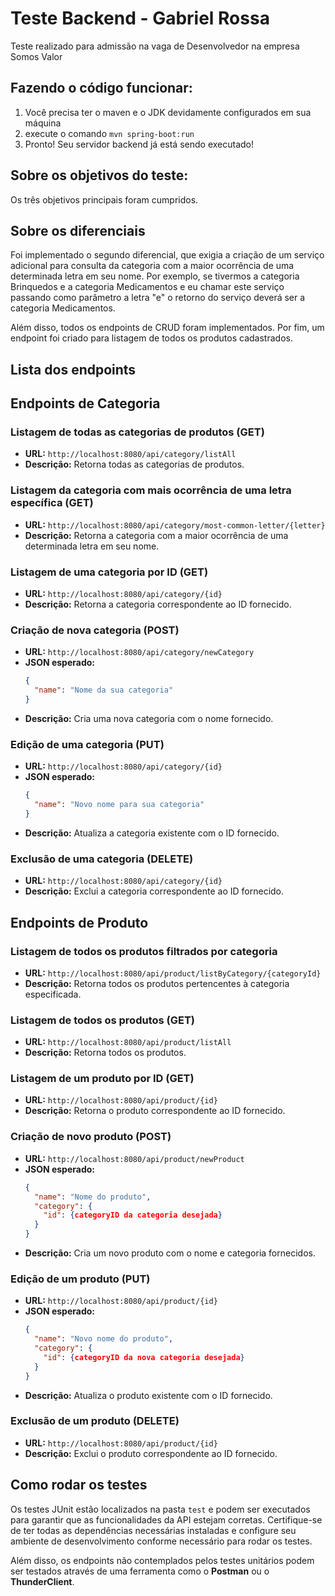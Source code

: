 # Teste Backend - Gabriel Rossa

Teste realizado para admissão na vaga de Desenvolvedor na empresa Somos Valor

## Fazendo o código funcionar:

1. Você precisa ter o maven e o JDK devidamente configurados em sua máquina
2. execute o comando ```mvn spring-boot:run```
3. Pronto! Seu servidor backend já está sendo executado!

## Sobre os objetivos do teste:

Os três objetivos principais foram cumpridos.

## Sobre os diferenciais
Foi implementado o segundo diferencial, que exigia a criação de um serviço adicional para consulta da categoria com a maior ocorrência de uma determinada letra em seu nome. Por exemplo, se tivermos a categoria Brinquedos e a categoria Medicamentos e eu chamar este serviço passando como parâmetro a letra "e" o retorno do serviço deverá ser a categoria Medicamentos.

Além disso, todos os endpoints de CRUD foram implementados. Por fim, um endpoint foi criado para listagem de todos os produtos cadastrados.

## Lista dos endpoints
## Endpoints de Categoria

### Listagem de todas as categorias de produtos (GET)

- **URL:** `http://localhost:8080/api/category/listAll`
- **Descrição:** Retorna todas as categorias de produtos.

### Listagem da categoria com mais ocorrência de uma letra específica (GET)

- **URL:** `http://localhost:8080/api/category/most-common-letter/{letter}`
- **Descrição:** Retorna a categoria com a maior ocorrência de uma determinada letra em seu nome.

### Listagem de uma categoria por ID (GET)

- **URL:** `http://localhost:8080/api/category/{id}`
- **Descrição:** Retorna a categoria correspondente ao ID fornecido.

### Criação de nova categoria (POST)

- **URL:** `http://localhost:8080/api/category/newCategory`
- **JSON esperado:**
    ```json
    {
      "name": "Nome da sua categoria"
    }
    ```
- **Descrição:** Cria uma nova categoria com o nome fornecido.

### Edição de uma categoria (PUT)

- **URL:** `http://localhost:8080/api/category/{id}`
- **JSON esperado:**
    ```json
    {
      "name": "Novo nome para sua categoria"
    }
    ```
- **Descrição:** Atualiza a categoria existente com o ID fornecido.

### Exclusão de uma categoria (DELETE)

- **URL:** `http://localhost:8080/api/category/{id}`
- **Descrição:** Exclui a categoria correspondente ao ID fornecido.

## Endpoints de Produto

### Listagem de todos os produtos filtrados por categoria

- **URL:** `http://localhost:8080/api/product/listByCategory/{categoryId}`
- **Descrição:** Retorna todos os produtos pertencentes à categoria especificada.

### Listagem de todos os produtos (GET)

- **URL:** `http://localhost:8080/api/product/listAll`
- **Descrição:** Retorna todos os produtos.

### Listagem de um produto por ID (GET)

- **URL:** `http://localhost:8080/api/product/{id}`
- **Descrição:** Retorna o produto correspondente ao ID fornecido.

### Criação de novo produto (POST)

- **URL:** `http://localhost:8080/api/product/newProduct`
- **JSON esperado:**
    ```json
    {
      "name": "Nome do produto",
      "category": {
        "id": {categoryID da categoria desejada}
      }
    }
    ```
- **Descrição:** Cria um novo produto com o nome e categoria fornecidos.

### Edição de um produto (PUT)

- **URL:** `http://localhost:8080/api/product/{id}`
- **JSON esperado:**
    ```json
    {
      "name": "Novo nome do produto",
      "category": {
        "id": {categoryID da nova categoria desejada}
      }
    }
    ```
- **Descrição:** Atualiza o produto existente com o ID fornecido.

### Exclusão de um produto (DELETE)

- **URL:** `http://localhost:8080/api/product/{id}`
- **Descrição:** Exclui o produto correspondente ao ID fornecido.

## Como rodar os testes

Os testes JUnit estão localizados na pasta `test` e podem ser executados para garantir que as funcionalidades da API estejam corretas. Certifique-se de ter todas as dependências necessárias instaladas e configure seu ambiente de desenvolvimento conforme necessário para rodar os testes.

Além disso, os endpoints não contemplados pelos testes unitários podem ser testados através de uma ferramenta como o **Postman** ou o **ThunderClient**.